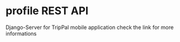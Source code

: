# profile REST API
Django-Server for TripPal mobile application
check the link for more informations